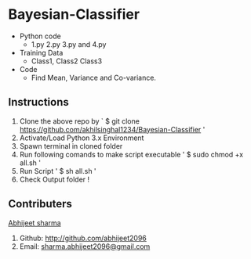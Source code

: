 # Bayesian-Classifier
- Python code 
  - 1.py 2.py 3.py and 4.py 
- Training Data
  - Class1, Class2 Class3 
- Code
  - Find Mean, Variance and Co-variance.

## Instructions
1. Clone the above repo by 
	` $ git clone https://github.com/akhilsinghal1234/Bayesian-Classifier '
2. Activate/Load Python 3.x Environment
3. Spawn terminal in cloned folder
4. Run following comands to make script executable
 	' $ sudo chmod +x all.sh '
5. Run Script
 	' $ sh all.sh ' 
6. Check Output folder !

## Contributers

[Abhijeet sharma](http://students.iitmandi.ac.in/~abhijeet_sharma)
1. Github: http://github.com/abhijeet2096
2. Email: sharma.abhijeet2096@gmail.com

